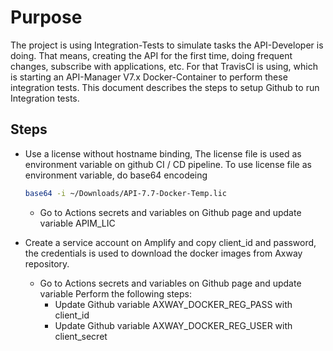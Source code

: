 
# Purpose
The project is using Integration-Tests to simulate tasks the API-Developer is doing. That means, creating the API for the first time, doing frequent changes, subscribe with applications, etc.
For that TravisCI is using, which is starting an API-Manager V7.x Docker-Container to perform these integration tests. This document describes the steps to setup Github to run Integration tests.

## Steps
- Use a license without hostname binding, The license file is used as environment variable on github CI / CD pipeline.  To use license file as environment variable, do base64 encodeing
    ```bash
    base64 -i ~/Downloads/API-7.7-Docker-Temp.lic
    
    ```
    - Go to Actions secrets and variables on Github page and update variable APIM_LIC
- Create a service account on Amplify and copy client_id and password, the credentials is used to download the docker images from Axway repository. 
  
  - Go to Actions secrets and variables on Github page and update variable
    Perform the following steps:
    - Update Github variable AXWAY_DOCKER_REG_PASS with client_id
    - Update Github variable AXWAY_DOCKER_REG_USER with client_secret


